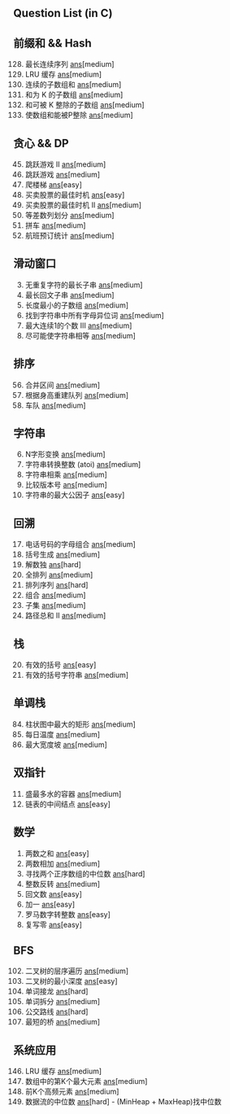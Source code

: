 Question List (in C)
----------------------------

## 前缀和 && Hash
128. 最长连续序列 [ans](./include/prefix_sum_hash/longest_consecutive_seq.h)[medium]
146. LRU 缓存 [ans](./include/prefix_sum_hash/lru_cache.h)[medium]
523. 连续的子数组和 [ans](./include/array/cont_subarray_sum.h)[medium]
560. 和为 K 的子数组 [ans](./include/array/sub_sum_k.h)[medium]
974. 和可被 K 整除的子数组 [ans](./include/array/sub_sum_divisible.h)[medium]
1590. 使数组和能被P整除 [ans](./include/prefix_sum/make_sum_divisible_by_p.h)[medium]

## 贪心 && DP
45. 跳跃游戏 II [ans](./src/greedy_dp_q/jump_game_2.c)[medium]
55. 跳跃游戏 [ans](./src/greedy_dp_q/jump_game.c)[medium]
70. 爬楼梯 [ans](./src/greedy_dp_q/climb_stair.c)[easy]
121. 买卖股票的最佳时机 [ans](./src/greedy_dp_q/max_pro.c)[easy]
122. 买卖股票的最佳时机 II [ans](./include/array/best_time_sell_stock_2.h)[medium]
413. 等差数列划分 [ans](./include/array/arith_slices.h)[medium]
1094. 拼车 [ans](./include/array/car_pooling.h)[medium]
1109. 航班预订统计 [ans](./include/array/flight_bookings.h)[medium]

## 滑动窗口
3. 无重复字符的最长子串 [ans](./include/sliding_win/long_sub_str_wo_repeat.h)[medium]
5. 最长回文子串 [ans](./include/sliding_win/long_palind_sub_str.h)[medium]
209. 长度最小的子数组 [ans](./include/sliding_win/min_size_sub_array.h)[medium]
438. 找到字符串中所有字母异位词 [ans](./include/sliding_win/find_anagrams.h)[medium]
1004. 最大连续1的个数 III [ans](./include/sliding_win/max_con_ones_3.h)[medium]
1208. 尽可能使字符串相等 [ans](./include/sliding_win/get_equal_sub_str.h)[medium]

## 排序
56. 合并区间 [ans](./include/sorting/merge_intervals.h)[medium]
406. 根据身高重建队列 [ans](./include/sorting/queue_rebuild_by_height.h)[medium]
853. 车队 [ans](./include/sorting/car_fleet.h)[medium]

## 字符串
6. N字形变换 [ans](./include/str/zigzag_conversion.h)[medium]
8. 字符串转换整数 (atoi) [ans](./include/str/my_atoi.h)[medium]
43. 字符串相乘 [ans](./include/str/multiply_str.h)[medium]
165. 比较版本号 [ans](./include/str/compare_version.h)[medium]
1071. 字符串的最大公因子 [ans](./include/str/greatest_common_divisor_str.h)[easy]

## 回溯
17. 电话号码的字母组合 [ans](./include/backtrack/letter_combine_of_phone_num.h)[medium]
22. 括号生成 [ans](./include/backtrack/gen_parenth.h)[medium]
37. 解数独 [ans](./include/backtrack/solve_sudoku.h)[hard]
46. 全排列 [ans](./include/backtrack/permutations.h)[medium]
60. 排列序列 [ans](./include/backtrack/permutation_seq.h)[hard]
77. 组合 [ans](./include/backtrack/combine.h)[medium]
78. 子集 [ans](./include/backtrack/subsets.h)[medium]
113. 路径总和 II [ans](./include/backtrack/path_sum_2.h)[medium]

## 栈
20. 有效的括号 [ans](./src/stack_q/valid_paren.c)[easy]
678. 有效的括号字符串 [ans](./src/stack_q/valid_paren_str.c)[medium]

## 单调栈
84. 柱状图中最大的矩形 [ans](./include/array/largest_rectangle_his.h)[medium]
739. 每日温度 [ans](./include/array/daily_temperature.h)[medium]
962. 最大宽度坡 [ans](./include/array/max_width_ramp.h)[medium]

## 双指针
11. 盛最多水的容器 [ans](./include/two_pointer/container_with_most_water.h)[medium]
876. 链表的中间结点 [ans](./include/two_pointer/)[easy]

## 数学
1. 两数之和 [ans](./src/math_q/two_sum.c)[easy]
2. 两数相加 [ans](./include/math/add_two_numbers.h)[medium]
4. 寻找两个正序数组的中位数 [ans](./include/math/median_two_sorted_array.h)[hard]
7. 整数反转 [ans](./include/math/reverse_integer.h)[medium]
9. 回文数 [ans](./src/math_q/palindrome_num.c)[easy]
66. 加一 [ans](./src/math_q/plus_one.c)[easy]
13. 罗马数字转整数 [ans](./src/math/roman_2_int.c)[easy]
1089. 复写零 [ans](./include/math/duplicate_zeros.h)[easy]

## BFS
102. 二叉树的层序遍历 [ans](./src/bfs_q/level_order_trav.c)[medium]
111. 二叉树的最小深度 [ans](./src/bfs_q/min_depth_bin_tree.c)[easy]
127. 单词接龙 [ans](./include/bfs/word_ladder.h)[hard]
139. 单词拆分 [ans](./include/bfs/word_break.h)[medium]
815. 公交路线 [ans](./include/bfs/bus_routes.h)[hard]
934. 最短的桥 [ans](./include/bfs/shortest_bridge.h)[medium]

## 系统应用
146. LRU 缓存 [ans](./src/app_sys_q/lru_cache.c)[medium]
215. 数组中的第K个最大元素 [ans](./src/app_sys_q/kth_largest.c)[medium]
347. 前K个高频元素 [ans](./src/app_sys_q/top_k_freq.c)[medium]
295. 数据流的中位数 [ans](./src/app_sys_q/find_median_from_stream.c)[hard]
    - (MinHeap + MaxHeap)找中位数
